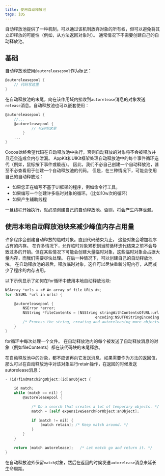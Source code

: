 ```yaml
---
title: 使用自动释放池
tags: iOS
---
```


自动释放池提供了一种机制，可以通过该机制放弃对象的所有权，但可以避免将其立即释放的可能性（例如，从方法返回对象时）。 通常情况下不需要创建自己的自动释放池。

## 基础

自动释放池使用`@autoreleasepool`作为标记：

```objectivec
@autoreleasepool {
  	// 代码写这里
}
```

在自动释放池的末尾，向在该作用域内接收到`autorelease`消息的对象发送`release`消息。自动释放池也可以嵌套使用：

```objectivec
@autoreleasepool {
  	//...
  	@autoreleasepool {
  			// 代码写这里
		}
  	...
}
```

Cocoa始终希望代码在自动释放池中执行，否则自动释放的对象将不会被释放并且还会造成会内存泄漏。 AppKit和UIKit框架处理自动释放池中的每个事件循环迭代（例如，鼠标按下事件或敲击）。 因此，我们不必自己创建一个自动释放池，甚至不必查看用于创建一个自动释放池的代码。 但是，在三种情况下，可能会使用自己的自动释放池：

* 如果您正在编写不基于UI框架的程序，例如命令行工具。
* 如果编写一个创建许多临时对象的循环。（比如10w次的循环）
* 如果产生辅助线程

一旦线程开始执行，就必须创建自己的自动释放池。否则，将会产生内存泄漏。

## 使用本地自动释放池块来减少峰值内存占用量

许多程序会创建自动释放的临时对象。直到代码结束为止， 这些对象会增加程序占有的内存。 在许多情况下，允许临时对象累积到当前循环迭代结束之前不会导致过多的开销。但在某些情况下可能会创建大量临时对象，这些临时对象会占据大量内存，而我们需要尽快处理。 在后一种情况下，可以创建自己的自动释放池块。 在自动释放池的最后，释放临时对象，这样可以尽快重新分配内存，从而减少了程序的内存占用。

以下示例显示了如何在for循环中使用本地自动释放池块:

```objectivec
NSArray *urls = <# An array of file URLs #>;
for (NSURL *url in urls) {
 
    @autoreleasepool {
        NSError *error;
        NSString *fileContents = [NSString stringWithContentsOfURL:url
                                         encoding:NSUTF8StringEncoding error:&error];
        /* Process the string, creating and autoreleasing more objects. */
    }
}
```

for循环中每次处理一个文件。 在自动释放池内的每个被发送了自动释放消息的对象（例如fileContents）都在该代码块的末尾释放。

在自动释放池中的对象，都不应该再向它发送消息，如果需要作为方法的返回值，那么可以在自动释放池中对该对象进行retain操作，在返回的时候发送autorelease消息：

```objectivec
- (id)findMatchingObject:(id)anObject {
 
    id match;
    while (match == nil) {
        @autoreleasepool {
 
            /* Do a search that creates a lot of temporary objects. */
            match = [self expensiveSearchForObject:anObject];
 
            if (match != nil) {
                [match retain]; /* Keep match around. */
            }
        }
    }
 
    return [match autorelease];   /* Let match go and return it. */
}
```

在自动释放池外保留`match`对象，然后在返回的时候发送`autorelease`消息来延长生命周期。



